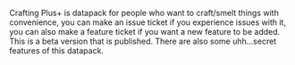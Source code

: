 Crafting Plus+ is datapack for people who want to craft/smelt things with convenience, you can make an issue ticket if you experience issues with it, you can also make a feature ticket if you want a new feature to be added. This is a beta version that is published. There are also some uhh...secret features of this datapack.
